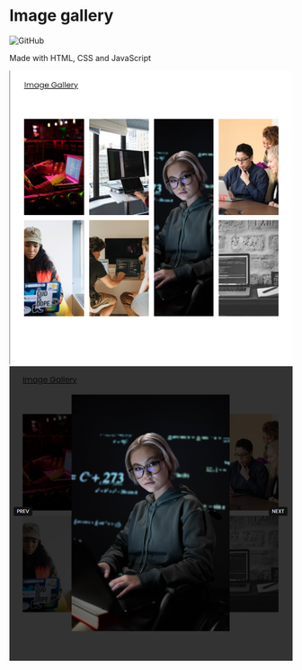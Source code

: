 # Image gallery

![GitHub](https://img.shields.io/github/license/thomasluizon/image-gallery)

Made with HTML, CSS and JavaScript

![screenshot](./img/Screenshots/screen.png)
![gallery-screenshot](./img/Screenshots/gallery.png)
